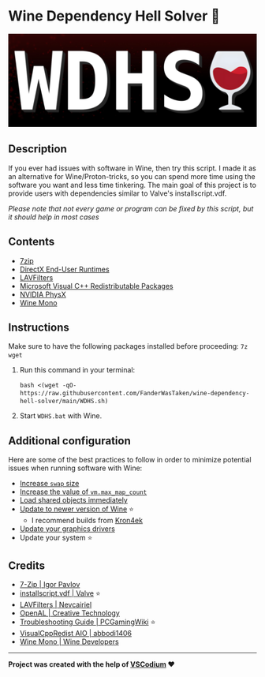 # Wine Dependency Hell Solver 🍷

![logo](WDHS.png)

## Description

If you ever had issues with software in Wine, then try this script. I made it as an alternative for Wine/Proton-tricks, so you can spend more time using the software you want and less time tinkering. The main goal of this project is to provide users with dependencies similar to Valve's installscript.vdf.

*Please note that not every game or program can be fixed by this script, but it should help in most cases*

## Contents

* [7zip](https://7-zip.org/)
* [DirectX End-User Runtimes](https://www.pcgamingwiki.com/wiki/Glossary:DirectX)
* [LAVFilters ](https://github.com/Nevcairiel/LAVFilters)
* [Microsoft Visual C++ Redistributable Packages](https://github.com/abbodi1406/vcredist)
* [NVIDIA PhysX](https://www.pcgamingwiki.com/wiki/Glossary:PhysX)
* [Wine Mono](https://gitlab.winehq.org/mono/wine-mono)

## Instructions

Make sure to have the following packages installed before proceeding: `7z wget`

1. Run this command in your terminal:

   ```
   bash <(wget -qO- https://raw.githubusercontent.com/FanderWasTaken/wine-dependency-hell-solver/main/WDHS.sh)
   ```

2. Start `WDHS.bat` with Wine.

## Additional configuration

Here are some of the best practices to follow in order to minimize potential issues when running software with Wine:

* [Increase <code>swap</code> size](https://wiki.archlinux.org/title/Swap)
* [Increase the value of <code>vm.max\_map\_count</code>](https://wiki.archlinux.org/title/Gaming#Increase_vm.max_map_count)
* [Load shared objects immediately](https://wiki.archlinux.org/title/Gaming#Load_shared_objects_immediately_for_better_first_time_latency)
* [Update to newer version of Wine](https://github.com/DavidoTek/ProtonUp-Qt) ⭐️
  * I recommend builds from [Kron4ek](https://github.com/Kron4ek/Wine-Builds)
* [Update your graphics drivers](https://github.com/lutris/docs/blob/master/InstallingDrivers.md)
* Update your system ⭐️

## Credits

* [7-Zip | Igor Pavlov](https://7-zip.org/)
* [installscript.vdf | Valve](https://partner.steamgames.com/doc/sdk/installscripts) ⭐️
* [LAVFilters |  Nevcairiel](https://github.com/Nevcairiel/LAVFilters)
* [OpenAL | Creative Technology](https://www.openal.org/)
* [Troubleshooting Guide | PCGamingWiki](https://www.pcgamingwiki.com/wiki/Troubleshooting_guide) ⭐️
* [VisualCppRedist AIO | abbodi1406](https://github.com/abbodi1406/vcredist)
* [Wine Mono | Wine Developers](https://gitlab.winehq.org/mono/wine-mono)

***

**Project was created with the help of [VSCodium](https://vscodium.com/) ❤️**
